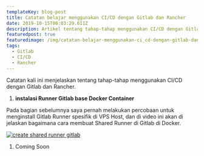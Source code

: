 ```yaml
---
templateKey: blog-post
title: Catatan belajar menggunakan CI/CD dengan Gitlab dan Rancher
date: 2019-10-15T06:03:29.611Z
description: Artikel tentang tahap-tahap menggunakan CI/CD dengan Gitlab dan Rancher.
featuredpost: true
featuredimage: /img/catatan-belajar-menggunakan-ci_cd-dengan-gitlab-dan-rancher-1-.png
tags:
  - Gitlab
  - CI/CD
  - Rancher
---
```

Catatan kali ini menjelaskan tentang tahap-tahap menggunakan CI/CD dengan Gitlab dan Rancher.

1. **instalasi Runner Gitlab base Docker Container**

Pada bagian sebelumnya saya pernah melakukan percobaan untuk menginstall Gitlab Runner spesifik di VPS Host, dan di video ini akan di jelaskan bagaimana cara membuat Shared Runner di Gitlab di Docker.

[![create shared runner gitlab](http://img.youtube.com/vi/sHjnpWuJhwA/0.jpg)](http://www.youtube.com/watch?v=sHjnpWuJhwA)

1. Coming Soon
